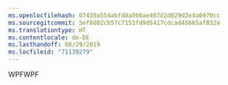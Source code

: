 ```yaml
---
ms.openlocfilehash: 07439a554abfd0a5b6ae407d2d029d2e4a0970cc
ms.sourcegitcommit: 5ef0d02cb57c7153fd9d5417cdcad45665af832e
ms.translationtype: HT
ms.contentlocale: de-DE
ms.lasthandoff: 08/29/2019
ms.locfileid: "71139279"
---
```

<span data-ttu-id="25eea-101">WPF</span><span class="sxs-lookup"><span data-stu-id="25eea-101">WPF</span></span>